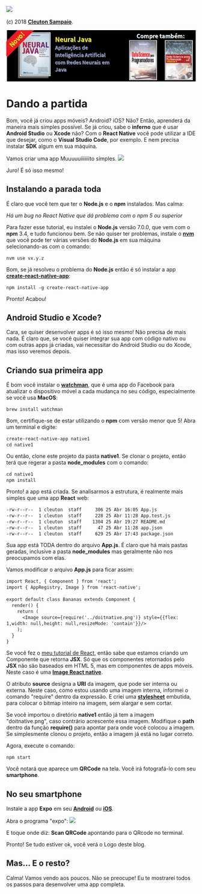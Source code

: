 ![](../doitnative_transp.png)

(c) 2018 [**Cleuton Sampaio**](https://github.com/cleuton).

[![](../banner_livros2.png)](https://www.lcm.com.br/site/#livros/busca?term=cleuton)

# Dando a partida

Bom, você já criou apps móveis? Android? iOS? Não? Então, aprenderá da maneira mais simples possível. Se já criou, sabe o **inferno** que é usar **Android Studio** ou **Xcode** não? Com o **React Native** você pode utilizar a IDE que desejar, como o **Visual Studio Code**, por exemplo. E nem precisa instalar **SDK** algum em sua máquina. 

Vamos criar uma app Muuuuuiiiiiiito simples. 
![](./app1.jpg)

Juro! É só isso mesmo!

## Instalando a parada toda

É claro que você tem que ter o **Node.js** e o **npm** instalados. Mas calma: 

*Há um bug no React Native que dá problema com o npm 5 ou superior*

Para fazer esse tutorial, eu instalei o **Node.js** versão 7.0.0, que vem com o **npm** 3.4, e tudo funcionou bem. Se não quiser ter problemas, instale o [**nvm**](http://udgwebdev.com/nvm-node-version-manager/) que você pode ter várias versões do **Node.js** em sua máquina selecionando-as com o comando: 
```
nvm use vx.y.z
```
Bom, se já resolveu o problema do **Node.js** então é só instalar a app [**create-react-native-app**](https://github.com/react-community/create-react-native-app): 
```
npm install -g create-react-native-app
```
Pronto! Acabou!

## Android Studio e Xcode?

Cara, se quiser desenvolver apps é só isso mesmo! Não precisa de mais nada. É claro que, se você quiser integrar sua app com código nativo ou com outras apps já criadas, vai necessitar do Android Studio ou do Xcode, mas isso veremos depois.

## Criando sua primeira app

É bom você instalar o [**watchman**](https://facebook.github.io/watchman/docs/install.html), que é uma app do Facebook para atualizar o dispositivo móvel a cada mudança no seu código, especialmente se você usa **MacOS**: 
```
brew install watchman
```
Bom, certifique-se de estar utilizando o **npm** com versão menor que 5! Abra um terminal e digite: 
```
create-react-native-app native1
cd native1
```
Ou então, clone este projeto da pasta **native1**. Se clonar o projeto, então terá que regerar a pasta **node_modules** com o comando: 
```
cd native1
npm install
```
Pronto! a app está criada. Se analisarmos a estrutura, é realmente mais simples que uma app **React** web: 
```
-rw-r--r--  1 cleuton  staff     306 25 Abr 16:05 App.js
-rw-r--r--  1 cleuton  staff     228 25 Abr 11:28 App.test.js
-rw-r--r--  1 cleuton  staff    1304 25 Abr 19:27 README.md
-rw-r--r--  1 cleuton  staff      47 25 Abr 11:28 app.json
-rw-r--r--  1 cleuton  staff     629 25 Abr 17:43 package.json
```
Sua app está TODA dentro do arquivo **App.js**. É claro que há mais pastas geradas, inclusive a pasta **node_modules** mas geralmente não nos preocupamos com elas.

Vamos modificar o arquivo **App.js** para ficar assim: 
```
import React, { Component } from 'react';
import { AppRegistry, Image } from 'react-native';

export default class Bananas extends Component {
  render() {
    return (
      <Image source={require('../doitnative.png')} style={{flex: 1,width: null,height: null,resizeMode: 'contain'}}/>
    );
  }
}
```
Se você fez o [meu tutorial de React](http://reactdontpanic.com), então sabe que estamos criando um Componente que retorna **JSX**. Só que os componentes retornados pelo **JSX** não são baseados em HTML 5, mas em componentes de apps móveis. Neste caso é uma [**Image React native**](https://facebook.github.io/react-native/docs/image.html).

O atributo **source** designa a **URI** da imagem, que pode ser interna ou externa. Neste caso, como estou usando uma imagem interna, informei o comando "require" dentro da expressão. E criei uma [**stylesheet**](https://facebook.github.io/react-native/docs/image.html#style) embutida, para colocar o bitmap inteiro na imagem, sem alargar e sem cortar. 

Se você importou o diretório **native1** então já tem a imagem "doitnative.png", caso contrário acrescente essa imagem. Modifique o **path** dentro da função **require()** para apontar para onde você colocou a imagem. Se simplesmente clonou o projeto, então a imagem já está no lugar correto.

Agora, execute o comando: 
```
npm start
```
Você notará que aparece um **QRCode** na tela. Você irá fotografá-lo com seu **smartphone**. 

## No seu smartphone

Instale a app **Expo** em seu [**Android**](https://play.google.com/store/apps/details?id=host.exp.exponent&hl=pt_BR) ou [**iOS**](https://itunes.apple.com/us/app/expo-client/id982107779?mt=8).

Abra o programa "expo": 
![](./scan.png)

E toque onde diz: **Scan QRCode** apontando para o QRcode no terminal.

Pronto! Se tudo estiver ok, você verá o Logo deste blog.

## Mas... E o resto?

Calma! Vamos vendo aos poucos. Não se preocupe! Eu te mostrarei todos os passos para desenvolver uma app completa.
